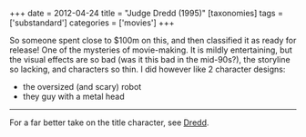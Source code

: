+++
date = 2012-04-24
title = "Judge Dredd (1995)"
[taxonomies]
tags = ['substandard']
categories = ['movies']
+++

So someone spent close to $100m on this, and then classified it as
ready for release! One of the mysteries of movie-making. It is mildly
entertaining, but the visual effects are so bad (was it this bad in the
mid-90s?), the storyline so lacking, and characters so thin. I did
however like 2 character designs:

-   the oversized (and scary) robot
-   they guy with a metal head

---

For a far better take on the title character, see [Dredd].

  [Dredd]: @/dredd-2012.md
